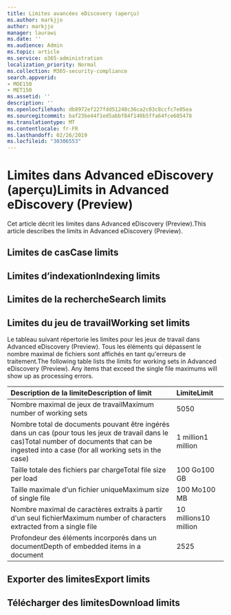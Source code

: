 ```yaml
---
title: Limites avancées eDiscovery (aperçu)
ms.author: markjjo
author: markjjo
manager: laurawi
ms.date: ''
ms.audience: Admin
ms.topic: article
ms.service: o365-administration
localization_priority: Normal
ms.collection: M365-security-compliance
search.appverid:
- MOE150
- MET150
ms.assetid: ''
description: ''
ms.openlocfilehash: db8972ef227fdd51248c36ca2c03c8ccfc7e05ea
ms.sourcegitcommit: baf23be44f1ed5abbf84f140b5ffa64fce605478
ms.translationtype: MT
ms.contentlocale: fr-FR
ms.lasthandoff: 02/26/2019
ms.locfileid: "30306553"
---
```

# <a name="limits-in-advanced-ediscovery-preview"></a><span data-ttu-id="a9122-102">Limites dans Advanced eDiscovery (aperçu)</span><span class="sxs-lookup"><span data-stu-id="a9122-102">Limits in Advanced eDiscovery (Preview)</span></span>

<span data-ttu-id="a9122-103">Cet article décrit les limites dans Advanced eDiscovery (Preview).</span><span class="sxs-lookup"><span data-stu-id="a9122-103">This article describes the limits in Advanced eDiscovery (Preview).</span></span>

## <a name="case-limits"></a><span data-ttu-id="a9122-104">Limites de cas</span><span class="sxs-lookup"><span data-stu-id="a9122-104">Case limits</span></span>

## <a name="indexing-limits"></a><span data-ttu-id="a9122-105">Limites d’indexation</span><span class="sxs-lookup"><span data-stu-id="a9122-105">Indexing limits</span></span>

## <a name="search-limits"></a><span data-ttu-id="a9122-106">Limites de la recherche</span><span class="sxs-lookup"><span data-stu-id="a9122-106">Search limits</span></span>

## <a name="working-set-limits"></a><span data-ttu-id="a9122-107">Limites du jeu de travail</span><span class="sxs-lookup"><span data-stu-id="a9122-107">Working set limits</span></span>

<span data-ttu-id="a9122-p101">Le tableau suivant répertorie les limites pour les jeux de travail dans Advanced eDiscovery (Preview).  Tous les éléments qui dépassent le nombre maximal de fichiers sont affichés en tant qu'erreurs de traitement.</span><span class="sxs-lookup"><span data-stu-id="a9122-p101">The following table lists the limits for working sets in Advanced eDiscovery (Preview).  Any items that exceed the single file maximums will show up as processing errors.</span></span>
    
  |<span data-ttu-id="a9122-110">**Description de la limite**</span><span class="sxs-lookup"><span data-stu-id="a9122-110">**Description of limit**</span></span>|<span data-ttu-id="a9122-111">**Limite**</span><span class="sxs-lookup"><span data-stu-id="a9122-111">**Limit**</span></span>|
  |:-----|:-----|
  |<span data-ttu-id="a9122-112">Nombre maximal de jeux de travail</span><span class="sxs-lookup"><span data-stu-id="a9122-112">Maximum number of working sets</span></span>  <br/> |<span data-ttu-id="a9122-113">50</span><span class="sxs-lookup"><span data-stu-id="a9122-113">50</span></span>  <br/> |
  |<span data-ttu-id="a9122-114">Nombre total de documents pouvant être ingérés dans un cas (pour tous les jeux de travail dans le cas)</span><span class="sxs-lookup"><span data-stu-id="a9122-114">Total number of documents that can be ingested into a case (for all working sets in the case)</span></span>  <br/> |<span data-ttu-id="a9122-115">1 million</span><span class="sxs-lookup"><span data-stu-id="a9122-115">1 million</span></span>  <br/> |
  |<span data-ttu-id="a9122-116">Taille totale des fichiers par charge</span><span class="sxs-lookup"><span data-stu-id="a9122-116">Total file size per load</span></span>  <br/> |<span data-ttu-id="a9122-117">100 Go</span><span class="sxs-lookup"><span data-stu-id="a9122-117">100 GB</span></span>  <br/> |
  |<span data-ttu-id="a9122-118">Taille maximale d'un fichier unique</span><span class="sxs-lookup"><span data-stu-id="a9122-118">Maximum size of single file</span></span>   <br/> |<span data-ttu-id="a9122-119">100 Mo</span><span class="sxs-lookup"><span data-stu-id="a9122-119">100 MB</span></span>  <br/> |
  |<span data-ttu-id="a9122-120">Nombre maximal de caractères extraits à partir d'un seul fichier</span><span class="sxs-lookup"><span data-stu-id="a9122-120">Maximum number of characters extracted from a single file</span></span>  <br/> |<span data-ttu-id="a9122-121">10 millions</span><span class="sxs-lookup"><span data-stu-id="a9122-121">10 million</span></span>  <br/> |
  |<span data-ttu-id="a9122-122">Profondeur des éléments incorporés dans un document</span><span class="sxs-lookup"><span data-stu-id="a9122-122">Depth of embedded items in a document</span></span>  <br/> |<span data-ttu-id="a9122-123">25</span><span class="sxs-lookup"><span data-stu-id="a9122-123">25</span></span>  <br/> |
  

## <a name="export-limits"></a><span data-ttu-id="a9122-124">Exporter des limites</span><span class="sxs-lookup"><span data-stu-id="a9122-124">Export limits</span></span>

## <a name="download-limits"></a><span data-ttu-id="a9122-125">Télécharger des limites</span><span class="sxs-lookup"><span data-stu-id="a9122-125">Download limits</span></span>

